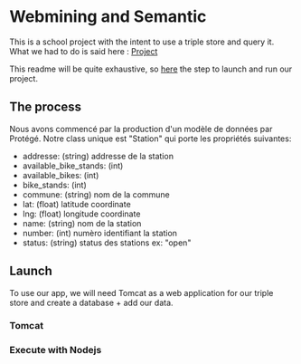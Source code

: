 # Webmining and Semantic

This is a school project with the intent to use a triple store and query it.
What we had to do is said here : [Project](http://www-inf.it-sudparis.eu/~gaaloulw/KM/Labs/project1.html)

This readme will be quite exhaustive, so [here](#-Launch) the step to launch and run our project.

## The process

Nous avons commencé par la production d'un modèle de données par Protégé.
Notre class unique est "Station" qui porte les propriétés suivantes:

- addresse: (string) addresse de la station
- available_bike_stands: (int)
- available_bikes: (int)
- bike_stands: (int)
- commune: (string) nom de la commune
- lat: (float) latitude coordinate
- lng: (float) longitude coordinate
- name: (string) nom de la station
- number: (int) numèro identifiant la station
- status: (string) status des stations ex: "open"

## Launch
To use our app, we will need Tomcat as a web application for our triple store and create a database + add our data.
### Tomcat

### Execute with Nodejs
